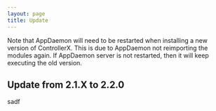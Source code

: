 ```yaml
---
layout: page
title: Update
---
```


Note that AppDaemon will need to be restarted when installing a new version of ControllerX. This is due to AppDaemon not reimporting the modules again. If AppDaemon server is not restarted, then it will keep executing the old version.

## Update from 2.1.X to 2.2.0

sadf
